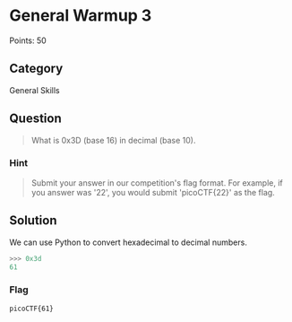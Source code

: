 # General Warmup 3
Points: 50

## Category
General Skills

## Question
>What is 0x3D (base 16) in decimal (base 10). 

### Hint
>Submit your answer in our competition's flag format. For example, if you answer was '22', you would submit 'picoCTF{22}' as the flag.

## Solution
We can use Python to convert hexadecimal to decimal numbers.

```python
>>> 0x3d
61
```

### Flag
`picoCTF{61}`

